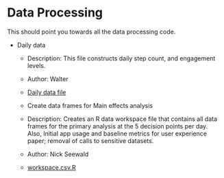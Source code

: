 # Data Processing

This should point you towards all the data processing code.

* Daily data
   * Description: This file constructs daily step count, and engagement levels.
   * Author: Walter
   * [Daily data file](/Walter/daily/dailydata.R)
   
   
   * Create data frames for Main effects analysis 
   * Description: Creates an R data workspace file that contains all data frames for the primary analysis at the 5 decision points per day. Also, Initial app usage and baseline metrics for user experience paper; removal of calls to sensitive datasets.
   * Author: Nick Seewald
   * [workspace.csv.R](workspace.csv.R)





